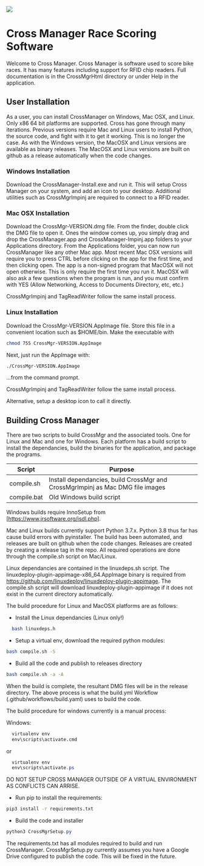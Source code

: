 ![](https://github.com/mbuckaway/CrossMgr/workflows/CrossMgr_Build/badge.svg)

# Cross Manager Race Scoring Software

Welcome to Cross Manager. Cross Manager is software used to score bike races. It has many features including support for RFID chip readers. Full documentation is in the CrossMgrHtml directory or under Help in the application.

## User Installation

As a user, you can install CrossManager on Windows, Mac OSX, and Linux. Only x86 64 bit platforms are supported. Cross has gone through many iterations. Previous versions require Mac and Linux users to install Python, the source code, and fight with it to get it working. This is no longer the case. As with the Windows version, the MacOSX and Linux versions are available as binary releases. The MacOSX and Linux versions are built on github as a release automatically when the code changes.

### Windows Installation

Download the CrossManager-Install.exe and run it. This will setup Cross Manager on your system, and add an icon to your desktop. Additional utilities such as CrossMgrImpinj are required to connect to a RFID reader.

### Mac OSX Installation

Download the CrossMgr-VERSION.dmg file. From the finder, double click the DMG file to open it. Ones the window comes up, you simply drag and drop the CrossManager.app and CrossManager-Impinj.app folders to your Applications directory. From the Applications folder, you can now run CrossManager like any other Mac app. Most recent Mac OSX versions will require you to press CTRL before clicking on the app for the first time, and then clicking open. The app is a non-signed program that MacOSX will not open otherwise. This is only require the first time you run it. MacOSX will also ask a few questions when the program is run, and you must confirm with YES (Allow Networking, Access to Documents Directory, etc, etc.)

CrossMgrImpinj and TagReadWriter follow the same install process.

### Linux Installation

Download the CrossMgr-VERSION.AppImage file. Store this file in a convenient location such as $HOME/bin. Make the executable with

```bash
chmod 755 CrossMgr-VERSION.AppImage
```

Next, just run the AppImage with:

```bash
./CrossMgr-VERSION.AppImage
```

...from the command prompt.

CrossMgrImpinj and TagReadWriter follow the same install process.

Alternative, setup a desktop icon to call it directly.

## Building Cross Manager

There are two scripts to build CrossMgr and the associated tools. One for Linux and Mac and one for Windows. Each platform has a build script to install the dependancies, build the binaries for the application, and package the programs.

| Script  | Purpose |
|---------|---------|
| compile.sh | Install dependancies, build CrossMgr and CrossMgrImpinj as Mac DMG file images |
| compile.bat | Old Windows build script |

Windows builds require InnoSetup from [https://www.jrsoftware.org/isdl.php].

Mac and Linux builds currently support Python 3.7.x. Python 3.8 thus far has cause build errors with pyinstaller. The build has been automated, and releases are built on github when the code changes. Releases are created by creating a release tag in the repo. All required operations are done through the compile.sh script on Mac/Linux.

Linux dependancies are contained in the linuxdeps.sh script. The linuxdeploy-plugin-appimage-x86_64.AppImage binary is required from https://github.com/linuxdeploy/linuxdeploy-plugin-appimage. The compile.sh script will download linuxdeploy-plugin-appimage if it does not exist in the current directory automatically.

The build procedure for Linux and MacOSX platforms are as follows:

- Install the Linux dependancies (Linux only!)

```bash
  bash linuxdeps.h
```

- Setup a virtual env, download the required python modules:

```bash
bash compile.sh -S
```

- Build all the code and publish to releases directory

```bash
bash compile.sh -a -A
```

When the build is complete, the resultant DMG files will be in the release directory. The above process is what the build.yml Workflow (.github/workflows/build.yaml) uses to build the code.

The build procedure for windows currently is a manual process:

Windows:
```cmd
  virtualenv env
  env\scripts\activate.cmd
```
or

```powershell
  virtualenv env
  env\scripts\activate.ps
```

DO NOT SETUP CROSS MANAGER OUTSIDE OF A VIRTUAL ENVIRONMENT AS CONFLICTS CAN ARRISE.

- Run pip to install the requirements:

```bash
pip3 install -r requirements.txt
```

- Build the code and installer

```powershell
python3 CrossMgrSetup.py
```

The requirements.txt has all modules required to build and run CrossManager. CrossMgrSetup.py currently assumes you have a Google Drive configured to publish the code. This will be fixed in the future.

